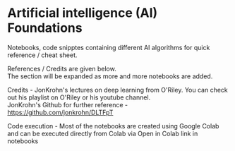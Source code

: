 # Artificial intelligence (AI) Foundations

Notebooks, code snipptes containing different AI algorithms for quick reference / cheat sheet.  

References / Credits are given below.   
The section will be expanded as more and more notebooks are added.  

Credits - 
JonKrohn's lectures on deep learning from O'Riley. You can check out his playlist on O'Riley or his youtube channel.  
JonKrohn's Github for further reference - https://github.com/jonkrohn/DLTFpT  


Code execution - 
Most of the notebooks are created using Google Colab and can be executed directly from Colab via Open in Colab link in notebooks
